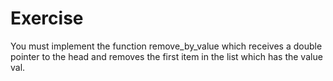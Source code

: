 # Exercise
You must implement the function remove_by_value which receives a double pointer to the head and removes the first item in the list which has the value val.
